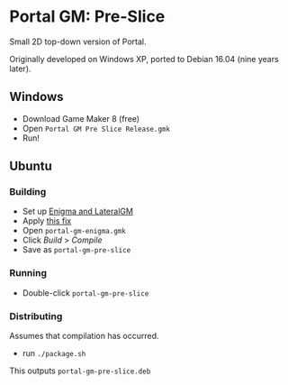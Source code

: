 # Portal GM: Pre-Slice

Small 2D top-down version of Portal.

Originally developed on Windows XP, ported to Debian 16.04 (nine years later).

## Windows

* Download Game Maker 8 (free)
* Open `Portal GM Pre Slice Release.gmk`
* Run!

## Ubuntu

### Building

* Set up [Enigma and LateralGM](http://enigma-dev.org/)
* Apply [this fix](https://github.com/enigma-dev/enigma-dev/issues/1032)
* Open `portal-gm-enigma.gmk`
* Click _Build_ > _Compile_
* Save as `portal-gm-pre-slice`

### Running

* Double-click `portal-gm-pre-slice`

### Distributing

Assumes that compilation has occurred.

* run `./package.sh`

This outputs `portal-gm-pre-slice.deb`

